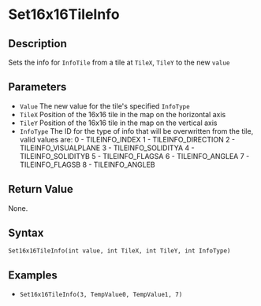 # Set16x16TileInfo

## Description
Sets the info for `InfoTile` from a tile at `TileX`, `TileY` to the new `value`

## Parameters
- `Value`
The new value for the tile's specified `InfoType`
- `TileX`
Position of the 16x16 tile in the map on the horizontal axis
- `TileY`
Position of the 16x16 tile in the map on the vertical axis
- `InfoType`
The ID for the type of info that will be overwritten from the tile, valid values are: 
    0 - TILEINFO_INDEX
    1 - TILEINFO_DIRECTION
    2 - TILEINFO_VISUALPLANE
    3 - TILEINFO_SOLIDITYA
    4 - TILEINFO_SOLIDITYB
    5 - TILEINFO_FLAGSA
    6 - TILEINFO_ANGLEA
    7 - TILEINFO_FLAGSB
    8 - TILEINFO_ANGLEB
## Return Value
None.

## Syntax
```Set16x16TileInfo(int value, int TileX, int TileY, int InfoType)```

## Examples
- ```Set16x16TileInfo(3, TempValue0, TempValue1, 7)```